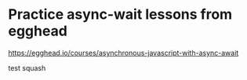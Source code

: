 # Practice async-wait lessons from egghead

https://egghead.io/courses/asynchronous-javascript-with-async-await

test squash
